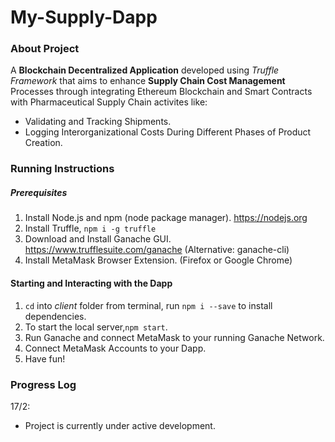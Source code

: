 # My-Supply-Dapp

### About Project
A **Blockchain Decentralized Application** developed using *Truffle Framework* that aims to enhance **Supply Chain Cost Management** Processes through
integrating Ethereum Blockchain and Smart Contracts with Pharmaceutical Supply Chain activites like:

* Validating and Tracking Shipments.
* Logging Interorganizational Costs During Different Phases of Product Creation.

### Running Instructions

##### Prerequisites

1. Install Node.js and npm (node package manager). https://nodejs.org
2. Install Truffle, `npm i -g truffle`
3. Download and Install Ganache GUI. https://www.trufflesuite.com/ganache (Alternative: ganache-cli)
4. Install MetaMask Browser Extension. (Firefox or Google Chrome)

#### Starting and Interacting with the Dapp

1. `cd` into *client* folder from terminal, run `npm i --save` to install dependencies.
2. To start the local server,`npm start`.
3. Run Ganache and connect MetaMask to your running Ganache Network.
4. Connect MetaMask Accounts to your Dapp.
5. Have fun!



### Progress Log

17/2:
* Project is currently under active development.
